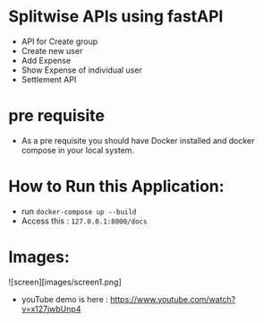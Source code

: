 # Splitwise APIs using fastAPI
 - API for Create group
 - Create new user
 - Add Expense
 - Show Expense of individual user
 - Settlement API

# pre requisite
 - As a pre requisite you should have Docker installed and docker compose in your local system.

# How to Run this Application:
- run `docker-compose up --build`
- Access this : `127.0.0.1:8000/docs`

# Images:
![screen][images/screen1.png]

- youTube demo is here : https://www.youtube.com/watch?v=x127jwbUnp4


